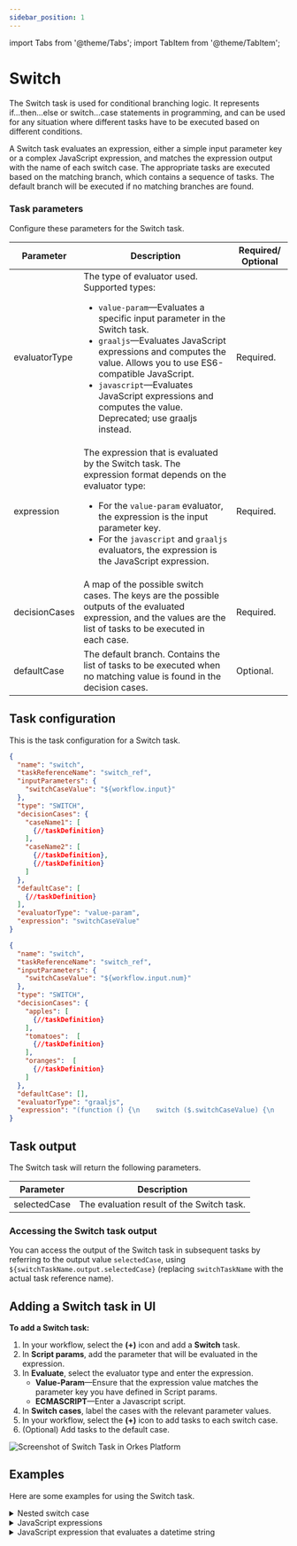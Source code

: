 ```yaml
---
sidebar_position: 1
---
```


import Tabs from '@theme/Tabs';
import TabItem from '@theme/TabItem';

# Switch 

The Switch task is used for conditional branching logic. It represents if...then...else or switch...case statements in programming, and can be used for any situation where different tasks have to be executed based on different conditions.

A Switch task evaluates an expression, either a simple input parameter key or a complex JavaScript expression, and matches the expression output with the name of each switch case. The appropriate tasks are executed based on the matching branch, which contains a sequence of tasks. The default branch will be executed if no matching branches are found.

### Task parameters

Configure these parameters for the Switch task.

| Parameter     | Description                                                                                                                                                                                                | Required/ Optional |
| ------------- | ---------------------------------------------------------------------------------------------------------------------------------------------------------------------------------------------------------- | ------------- |
| evaluatorType | The type of evaluator used. Supported types: <ul><li>`value-param`—Evaluates a specific input parameter in the Switch task.</li><li>`graaljs`—Evaluates JavaScript expressions and computes the value. Allows you to use ES6-compatible JavaScript.</li><li>`javascript`—Evaluates JavaScript expressions and computes the value. Deprecated; use graaljs instead.</li></ul> | Required. |
| expression    | The expression that is evaluated by the Switch task. The expression format depends on the evaluator type:<ul><li>For the `value-param` evaluator, the expression is the input parameter key.</li><li>For the `javascript` and `graaljs` evaluators, the expression is the JavaScript expression. </li></ul> | Required. |
| decisionCases | A map of the possible switch cases. The keys are the possible outputs of the evaluated expression, and the values are the list of tasks to be executed in each case.    | Required. |
| defaultCase   | The default branch. Contains the list of tasks to be executed when no matching value is found in the decision cases.                               | Optional. |

## Task configuration

This is the task configuration for a Switch task.

<Tabs>
<TabItem value="value-param" label="value-param">

```json
{
  "name": "switch",
  "taskReferenceName": "switch_ref",
  "inputParameters": {
    "switchCaseValue": "${workflow.input}"
  },
  "type": "SWITCH",
  "decisionCases": {
    "caseName1": [
      {//taskDefinition}
    ],
    "caseName2": [
      {//taskDefinition}, 
      {//taskDefinition}
    ]
  },
  "defaultCase": [
    {//taskDefinition}
  ],
  "evaluatorType": "value-param",
  "expression": "switchCaseValue"
}
```

</TabItem>
<TabItem value="graaljs" label="graaljs">

```json
{
  "name": "switch",
  "taskReferenceName": "switch_ref",
  "inputParameters": {
    "switchCaseValue": "${workflow.input.num}"
  },
  "type": "SWITCH",
  "decisionCases": {
    "apples": [
      {//taskDefinition}
    ],
    "tomatoes":  [
      {//taskDefinition}
    ],
    "oranges":  [
      {//taskDefinition}
    ]
  },
  "defaultCase": [],
  "evaluatorType": "graaljs",
  "expression": "(function () {\n    switch ($.switchCaseValue) {\n      case \"1\":\n        return \"apple\";\n      case \"2\":\n        return \"tomatoes\";\n      case \"3\":\n        return \"oranges\"\n    }\n  }())"
}
```

</TabItem>
</Tabs>


## Task output

The Switch task will return the following parameters.

| Parameter     | Description                                                                                                                                                                                                |
| ------------- | ---------------------------------------------------------------------------------------------------------------------------------------------------------------------------------------------------------- |
| selectedCase | The evaluation result of the Switch task. | 


### Accessing the Switch task output
You can access the output of the Switch task in subsequent tasks by referring to the output value `selectedCase`, using `${switchTaskName.output.selectedCase}` (replacing `switchTaskName` with the actual task reference name).

## Adding a Switch task in UI

**To add a Switch task:**
1. In your workflow, select the **(+)** icon and add a **Switch** task.
2. In **Script params**, add the parameter that will be evaluated in the expression.
3. In **Evaluate**, select the evaluator type and enter the expression.
    * **Value-Param**—Ensure that the expression value matches the parameter key you have defined in Script params.
    * **ECMASCRIPT**—Enter a Javascript script.
4. In **Switch cases**, label the cases with the relevant parameter values.
5. In your workflow, select the **(+)** icon to add tasks to each switch case.
6. (Optional) Add tasks to the default case.

<p><img src="/content/img/Task-References/switch_task_reference.png" alt="Screenshot of Switch Task in Orkes Platform"/></p>

## Examples
Here are some examples for using the Switch task.
<details><summary>Nested switch case</summary>
<p>
Similar to any programming language, you can use other operators inside a switch case, such as nested switches, loops, forks, and so on.

```json
{
  "name": "switch",
  "taskReferenceName": "switch_ref",
  "inputParameters": {
    "switchCaseValue": "${workflow.input.shipping}"
  },
  "type": "SWITCH",
  "decisionCases": {
    "fedex": [
      {//taskDefinition}
    ],
    "ups": [
      {//taskDefinition
        "name": "nestedSwitch",
        "taskReferenceName": "nestedSwitch_ref",
        "inputParameters": {
          "deliveryType": "${workflow.input.delivery}"
        },
        "type": "SWITCH",
        "decisionCases": {
            "same_day": [      {//taskDefinition}],
            "regular": [      {//taskDefinition}]
        },
        "defaultCase": [],
        "evaluatorType": "graaljs",
        "expression": "$.deliveryType == 'same-day' ? 'same_day' : 'regular'",
      }
    ]
  }
  "defaultCase": [],
  "evaluatorType": "value-param",
  "expression": "switchCaseValue"
}
```
</p>
</details>
<details><summary>JavaScript expressions​</summary>
<p>
When using `javascript` or `graaljs` as the evaluator type, the `expression` can be a JavaScript expression that returns a string. Within the `expression`, the Switch task input parameter is available as the variable inside the $ scope.

**Input parameters for a javascript or graaljs evaluator type:**

``` json
   "inputParameters" : {
     "shippingType": "${workflow.input.shipping}"
   }
```

**Expression for a javascript or graaljs evaluator type:**

``` javascript
((
  function () {
    if ($.shippingType == 'EXPRESS') {
      return "FEDEX";
    }
    return "USPS";
  }
))();
```

</p>
</details>
<details><summary>JavaScript expression that evaluates a datetime string</summary>
<p>
The script below returns `OLDER` or `NEWER` depending on whether the input date is older than one month.

``` javascript
((
  function () {
    const date = new Date($.timestamp);
    const currentDate = new Date();

    // Subtract one month from the current date
    currentDate.setMonth(currentDate.getMonth() - 1);
    if (date < currentDate) {
      return "OLDER";
    }
    return "NEWER"
  }
))();
```

Check out the [sample workflow execution that runs this switch case](https://play.orkes.io/execution/9be8fb4d-e991-11ed-bb41-9e017806b678) in our Playground.
</p>
</details>
